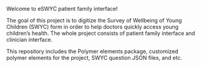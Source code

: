 Welcome to eSWYC patient family interface! 

The goal of this project is to digitize the Survey of Wellbeing of Young Children (SWYC) form in order to help doctors quickly access young children’s health. 
The whole project consists of patient family interface and clinician interface.

This repository includes the Polymer elements package, customized polymer elements for the project, SWYC question JSON files, and etc.
